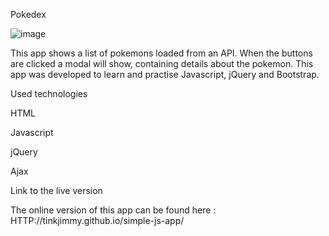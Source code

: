
Pokedex



![image](https://user-images.githubusercontent.com/109866915/225369475-7cbff373-9177-4a7b-8324-0ac2c4aa5063.png)



This app shows a list of pokemons loaded from an API. When the buttons are clicked a modal will show, containing details about the pokemon. This app was developed to learn and practise Javascript, jQuery and Bootstrap.







Used technologies


HTML

Javascript

jQuery

Ajax









Link to the live version

The online version of this app can be found here :  HTTP://tinkjimmy.github.io/simple-js-app/
